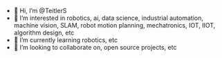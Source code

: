 - 👋 Hi, I’m @TeitlerS
- 👀 I’m interested in robotics, ai, data science, industrial automation, machine vision, SLAM, robot motion planning, mechatronics, IOT, IIOT, algorithm design, etc
- 🌱 I’m currently learning robotics, etc
- 💞️ I’m looking to collaborate on, open source projects, etc

<!---
TeitlerS/TeitlerS is a ✨ special ✨ repository because its `README.md` (this file) appears on your GitHub profile.
You can click the Preview link to take a look at your changes.
--->
